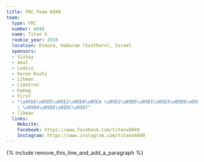 ```yaml
---
title: FRC Team 6049
team:
  type: FRC
  number: 6049
  name: Titan X
  rookie_year: 2016
  location: Dimona, HaDarom (Southern), Israel
  sponsors:
  - Vishay
  - Amal
  - Ledico
  - Keren Rashi
  - Lihman
  - Cimatron
  - Kamag
  - First
  - "\u05DE\u05D5\u05E2\u05E6\u05EA \u05E2\u05D5\u05D1\u05D3\u05D9\u05DD \u05D9\u05DD\
    \ \u05D4\u05DE\u05DC\u05D7"
  - lihman
  links:
    Website:
    Facebook: https://www.facebook.com/titanx6049
    Instagram: https://www.instagram.com/titanx6049
---
```


{% include remove_this_line_and_add_a_paragraph %}